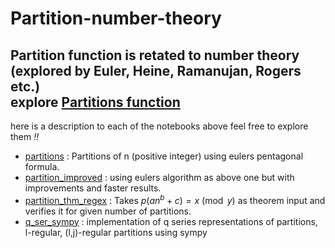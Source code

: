 # Partition-number-theory
Partition function is retated to number theory  
(explored by Euler, Heine, Ramanujan, Rogers etc.)  
explore [Partitions function](https://en.wikipedia.org/wiki/Partition_function_(number_theory))
---
here is a description to each of the notebooks above feel free to explore them *!!* 
+ [partitions](Partition-number-theory/partitions.ipynb) : Partitions of n (positive integer) using eulers pentagonal formula.
+ [partition_improved](Partition-number-theory/partition_improved.ipynb) : using eulers algorithm as above one but with improvements and faster results.
+ [partition_thm_regex](Partition-number-theory/partition_thm_regex.ipynb) : Takes $p(an^b+c)  = x \pmod{y}$ as theorem input and verifies it for given number of partitions. 
+ [q_ser_sympy](Partition-number-theory/q_ser_sympy.ipynb) : implementation of q series representations of partitions, l-regular, 
                (l,j)-regular partitions using sympy  
